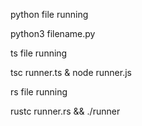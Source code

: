 



python file running

python3 filename.py


ts file running

tsc runner.ts & node runner.js


rs file running

rustc runner.rs && ./runner



